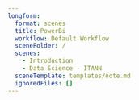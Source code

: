 ```yaml
---
longform:
  format: scenes
  title: PowerBi
  workflow: Default Workflow
  sceneFolder: /
  scenes:
    - Introduction
    - Data Science - ITANN
  sceneTemplate: templates/note.md
  ignoredFiles: []
---
```

